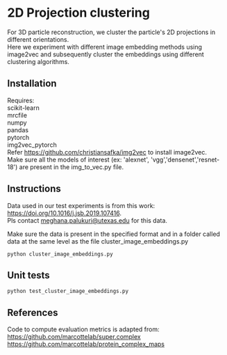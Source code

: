 # 2D Projection clustering

For 3D particle reconstruction, we cluster the particle's 2D projections in different orientations.  
Here we experiment with different image embedding methods using image2vec and subsequently cluster the embeddings using different clustering algorithms.

## Installation 
Requires:  
scikit-learn  
mrcfile  
numpy  
pandas  
pytorch  
img2vec_pytorch  
Refer https://github.com/christiansafka/img2vec to install image2vec.  
Make sure all the models of interest (ex: 'alexnet', 'vgg','densenet','resnet-18') are present in the img_to_vec.py file.  

## Instructions

Data used in our test experiments is from this work: https://doi.org/10.1016/j.jsb.2019.107416.  
Pls contact meghana.palukuri@utexas.edu for this data.  

Make sure the data is present in the specified format and in a folder called data at the same level as the file cluster_image_embeddings.py
```
python cluster_image_embeddings.py
```

## Unit tests
```
python test_cluster_image_embeddings.py
```

## References
Code to compute evaluation metrics is adapted from:  
https://github.com/marcottelab/super.complex  
https://github.com/marcottelab/protein_complex_maps  

